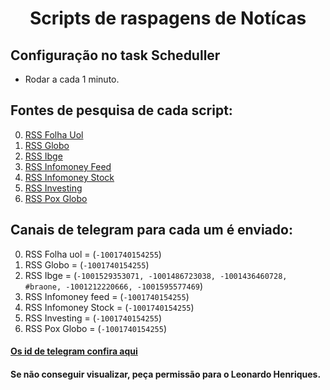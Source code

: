 <h1 align="center">Scripts de raspagens de Notícas</h1>

## Configuração no task Scheduller

- Rodar a cada 1 minuto.

## Fontes de pesquisa de cada script:
0. [RSS Folha Uol](https://feeds.folha.uol.com.br/mercado/rss091.xml)
1. [RSS Globo](https://oglobo.globo.com/rss.xml?completo=true)
2. [RSS Ibge](https://agenciadenoticias.ibge.gov.br/agencia-rss)
3. [RSS Infomoney Feed](https://www.infomoney.com.br/feed/)
4. [RSS Infomoney Stock](https://www.infomoney.com.br/stock-pickers/feed/)
5. [RSS Investing](https://br.investing.com/rss/news.rss)
6. [RSS Pox Globo](http://pox.globo.com/rss/valor)

## Canais de telegram para cada um é enviado:
0. RSS Folha uol = (`-1001740154255`)
1. RSS Globo = (`-1001740154255`)
2. RSS Ibge = (`-1001529353071, -1001486723038, -1001436460728, #braone, -1001212220666, -1001595577469`)
3. RSS Infomoney feed = (`-1001740154255`)
4. RSS Infomoney Stock = (`-1001740154255`)
5. RSS Investing = (`-1001740154255`)
6. RSS Pox Globo = (`-1001740154255`)

#### [Os id de telegram confira aqui](https://docs.google.com/spreadsheets/d/1MK0wWrCiNMgjWSwwkd1PO_aEGO_dpRKyidfoHG7IANc/edit#gid=200685902)

#### Se não conseguir visualizar, peça permissão para o Leonardo Henriques.